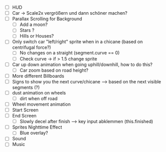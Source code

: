* [ ] HUD
* [ ] Car -> Scale2x vergrößern und dann schöner machen?
* [ ] Parallax Scrolling for Background
  * [ ] Add a moon?
  * [ ] Stars ?
  * [ ] Hills or Houses?
* [ ] Only switch car "left/right" sprite when in a chicane (based on centrifugal force?)
  * [ ] No changes on a straight (segment.curve == 0)
  * [ ] Check curve -> if > 1.5 change sprite
* [ ] Car up down animation when going uphill/downhill, how to do this?
  * [ ] Car zoom based on road height?
* [ ] More different Billboards
* [ ] Signs to show you the next curve/chicane --> based on the next visible segments (?)
* [ ] dust animation on wheels
  * [ ] dirt when off road
* [ ] Wheel movement animation
* [ ] Start Screen
* [ ] End Screen
  * [ ] Slowly decel after finish --> key input abklemmen (this.finished)
* [ ] Sprites Nighttime Effect
  * [ ] Blue overlay?
* [ ] Sound
* [ ] Music
